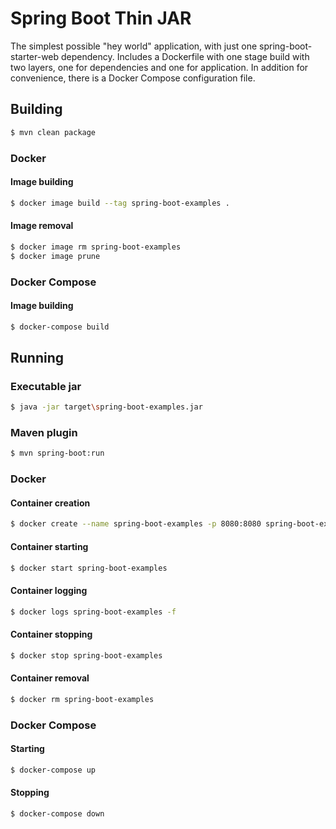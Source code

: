 # Spring Boot Thin JAR
The simplest possible "hey world" application, with just one spring-boot-starter-web dependency.
Includes a Dockerfile with one stage build with two layers, one for dependencies and one for application. In addition for convenience, there is a Docker Compose configuration file.  


## Building
```bash
$ mvn clean package
```

### Docker

#### Image building 
```bash
$ docker image build --tag spring-boot-examples .
```

#### Image removal
```bash
$ docker image rm spring-boot-examples
$ docker image prune
```

### Docker Compose

#### Image building 
```bash
$ docker-compose build
```

## Running

### Executable jar
```bash
$ java -jar target\spring-boot-examples.jar
```

### Maven plugin
```bash
$ mvn spring-boot:run
```

### Docker

#### Container creation
```bash
$ docker create --name spring-boot-examples -p 8080:8080 spring-boot-examples
```

#### Container starting
```bash
$ docker start spring-boot-examples
```

#### Container logging
```bash
$ docker logs spring-boot-examples -f
```

#### Container stopping
```bash
$ docker stop spring-boot-examples
```

#### Container removal
```bash
$ docker rm spring-boot-examples
```

### Docker Compose

#### Starting
```bash
$ docker-compose up
```

#### Stopping
```bash
$ docker-compose down
```
